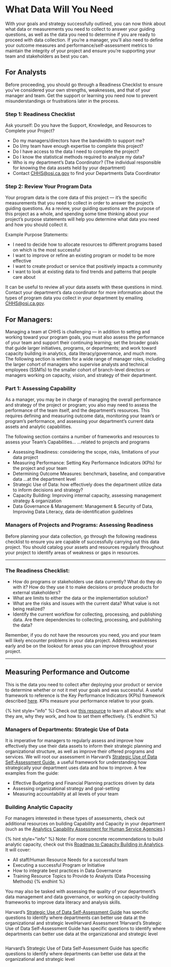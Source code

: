 # What Data Will You Need

With your goals and strategy successfully outlined, you can now think about what data or measurements you need to collect to answer your guiding questions, as well as the data you need to determine if you are ready to proceed with data collection. If you’re a manager, you’ll also need to define your outcome measures and performance/self-assessment metrics to maintain the integrity of your project and ensure you’re supporting your team and stakeholders as best you can.

## For Analysts

Before proceeding, you should go through a Readiness Checklist to ensure you’ve considered your own strengths, weaknesses, and that of your manager and team. Get the support or learning you need now to prevent misunderstandings or frustrations later in the process.

### Step 1: Readiness Checklist

Ask yourself: Do you have the Support, Knowledge, and Resources to Complete your Project?

* Do my managers/directors have the bandwidth to support me?
* Do I/my team have enough expertise to complete this project?
* Do I have access to the data I need to complete the project?
* Do I know the statistical methods required to analyze my data?
* Who is my department’s Data Coordinator? (The individual responsible for knowing the data assets held by your department)
* Contact CHHS@osi.ca.gov to find your Departments Data Coordinator

### Step 2: Review Your Program Data

Your program data is the core data of this project — it’s the specific measurements that you need to collect in order to answer the project’s guiding questions. As a review, your guiding questions are the purpose of this project as a whole, and spending some time thinking about your project’s purpose statements will help you determine what data you need and how you should collect it.

Example Purpose Statements:

* I need to decide how to allocate resources to different programs based on which is the most successful
* I want to improve or refine an existing program or model to be more effective
* I want to create product or service that positively impacts a community
* I want to look at existing data to find trends and patterns that people care about

It can be useful to review all your data assets with these questions in mind. Contact your department’s data coordinator for more information about the types of program data you collect in your department by emailing CHHS@osi.ca.gov.

## For Managers:

Managing a team at CHHS is challenging — in addition to setting and working toward your program goals, you must also assess the performance of your team and support their continuing learning; set the broader goals that guide larger initiatives, programs, or departments; and work toward capacity building in analytics, data literacy/governance, and much more. The following section is written for a wide range of manager roles, including the larger cohort of managers who supervise analysts and technical employees (SSM1s) to the smaller cohort of branch-level directors or managers working on capacity, vision, and strategy of their department.

### Part 1: Assessing Capability

As a manager, you may be in charge of managing the overall performance and strategy of the project or program; you also may need to assess the performance of the team itself, and the department’s resources. This requires defining and measuring outcome data, monitoring your team’s or program’s performance, and assessing your department’s current data assets and analytic capabilities.

The following section contains a number of frameworks and resources to assess your Team’s Capabilities… …related to projects and programs

* Assessing Readiness: considering the scope, risks, limitations of your data project
* Measuring Performance: Setting Key Performance Indicators (KPIs) for the project and your team
* Determining Outcome Measures: benchmark, baseline, and comparative data …at the department level
* Strategic Use of Data: how effectively does the department utilize data to inform decisions and strategy?
* Capacity Building: Improving internal capacity, assessing management strategy & organization
* Data Governance & Management: Management & Security of Data, Improving Data Literacy, data de-identification guidelines

### Managers of Projects and Programs: Assessing Readiness

Before planning your data collection, go through the following readiness checklist to ensure you are capable of successfully carrying out this data project. You should catalog your assets and resources regularly throughout your project to identify areas of weakness or gaps in resources.

***

### The Readiness Checklist:

* How do programs or stakeholders use data currently? What do they do with it? How do they use it to make decisions or produce products for external stakeholders?
* What are limits to either the data or the implementation solution?
* What are the risks and issues with the current data? What value is not being realized?
* Identify the current workflow for collecting, processing, and publishing data. Are there dependencies to collecting, processing, and publishing the data?

Remember, if you do not have the resources you need, you and your team will likely encounter problems in your data project. Address weaknesses early and be on the lookout for areas you can improve throughout your project.

***

## Measuring Performance and Outcome

This is the data you need to collect after deploying your product or service to determine whether or not it met your goals and was successful. A useful framework to reference is the Key Performance Indicators (KPIs) framework described [here](http://kpilibrary.com/). KPIs measure your performance relative to your goals.

{% hint style="info" %}
Check out [this resource](https://kpi.org/KPI-Basics) to learn all about KPIs: what they are, why they work, and how to set them effectively.
{% endhint %}

### Managers of Departments: Strategic Use of Data

It is imperative for managers to regularly assess and improve how effectively they use their data assets to inform their strategic planning and organizational structure, as well as improve their offered programs and services. We will root our assessment in Harvard’s [Strategic Use of Data Self-Assessment Guide](https://sdp.cepr.harvard.edu/files/cepr-sdp/files/sdp-rubric-self-asssessment.pdf), a useful framework for understanding how strategically your department uses data and how to improve. A few examples from the guide:

* Effective Budgeting and Financial Planning practices driven by data
* Assessing organizational strategy and goal-setting
* Measuring accountability at all levels of your team

### Building Analytic Capacity

For managers interested in these types of assessments, check out additional resources on building Capability and Capacity in your department (such as the [Analytics Capability Assessment for Human Service Agencies](https://chhsdata.github.io/dataplaybook/documents/APHSA-Analytic-Capability-Roadmap-1-0-for-Human-Services-Agencies.pdf).)

{% hint style="info" %}
Note: For more concrete recommendations to build analytic capacity, check out this [Roadmap to Capacity Building in Analytics](https://chhsdata.github.io/dataplaybook/documents/APHSA-Roadmap-to-Capacity-Building-in-Analytics-White-Paper.pdf). It will cover:

* All staff/Human Resource Needs for a successful team
* Executing a successful Program or Initiative
* How to integrate best practices in Data Governance
* Training Resource Topics to Provide to Analysts (Data Processing Methods)
{% endhint %}

You may also be tasked with assessing the quality of your department’s data management and data governance, or working on capacity-building frameworks to improve data literacy and analysis skills.

Harvard’s [Strategic Use of Data Self-Assessment Guide](https://sdp.cepr.harvard.edu/files/cepr-sdp/files/sdp-rubric-self-asssessment.pdf) has specific questions to identify where departments can better use data at the organizational and strategic levelHarvard Assessment 1Harvard’s Strategic Use of Data Self-Assessment Guide has specific questions to identify where departments can better use data at the organizational and strategic level

<figure><img src="../../.gitbook/assets/image (2).png" alt=""><figcaption></figcaption></figure>

Harvard’s Strategic Use of Data Self-Assessment Guide has specific questions to identify where departments can better use data at the organizational and strategic level

<figure><img src="../../.gitbook/assets/image (3).png" alt=""><figcaption></figcaption></figure>

